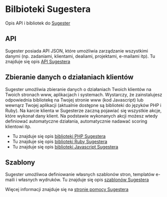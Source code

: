 # Bilbioteki Sugestera
Opis API i bibliotek do [Sugester](http://sugester.pl)


## API

Sugester posiada API JSON, które umożliwia zarządzanie wszystkimi danymi (np. zadaniami, klientami, dealiami, projektami, e-mailami itp). 
Tu znajduje się opis [API Sugestera](https://github.com/sugester/API)

## Zbieranie danych o działaniach klientów

Sugester umożliwia zbieranie danych o działaniach Twoich klientów na Twoich stronach www, aplikacjach i systemach. 
Wystarczy, że zainstalujesz odpowiednia bibliotekę na Twojej stronie www (kod Javascript) lub wewnąrz Twojej aplikacji (aktualnie dostępne są biblioteki do języków PHP i Ruby). Na karcie klienta w Sugesterze zaczną pojawiać się wszystkie akcje, które wykonał dany klient. Na podstawie wykonanych akcji możesz wtedy definiować automatyczne działania, automatycznie nadawać scoring klientowi itp.

* Tu znajduje się opis [biblioteki PHP Sugestera](https://github.com/sugester/sugester_php)
* Tu znajduje się opis [biblioteki Ruby Sugestera](https://github.com/sugester/sugester_ruby)
* Tu znajduje się opis [biblioteki Javascript Sugestera](https://github.com/sugester/sugester_javascript)


## Szablony

Sugester umożliwoa definiowanie własnych szablonów stron, templatów e-maili i własnych wydruków. 
Tu znajduje się opis [szablonów Sugestera](https://github.com/sugester/szablony)

Więcej informacji znajduje się na [stronie pomocy Sugestera](http://pomoc.sugester.pl)
